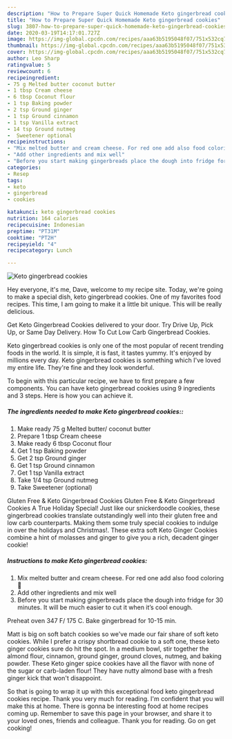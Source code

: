 ```yaml
---
description: "How to Prepare Super Quick Homemade Keto gingerbread cookies"
title: "How to Prepare Super Quick Homemade Keto gingerbread cookies"
slug: 3807-how-to-prepare-super-quick-homemade-keto-gingerbread-cookies
date: 2020-03-19T14:17:01.727Z
image: https://img-global.cpcdn.com/recipes/aaa63b5195048f07/751x532cq70/keto-gingerbread-cookies-recipe-main-photo.jpg
thumbnail: https://img-global.cpcdn.com/recipes/aaa63b5195048f07/751x532cq70/keto-gingerbread-cookies-recipe-main-photo.jpg
cover: https://img-global.cpcdn.com/recipes/aaa63b5195048f07/751x532cq70/keto-gingerbread-cookies-recipe-main-photo.jpg
author: Leo Sharp
ratingvalue: 5
reviewcount: 6
recipeingredient:
- 75 g Melted butter coconut butter
- 1 tbsp Cream cheese
- 6 tbsp Coconut flour
- 1 tsp Baking powder
- 2 tsp Ground ginger
- 1 tsp Ground cinnamon
- 1 tsp Vanilla extract
- 14 tsp Ground nutmeg
-  Sweetener optional
recipeinstructions:
- "Mix melted butter and cream cheese. For red one add also food coloring 🔴"
- "Add other ingredients and mix well"
- "Before you start making gingerbreads place the dough into fridge for 30 minutes. It will be much easier to cut it when it’s cool enough.  Preheat oven 347 F/ 175 C. Bake gingerbread for 10-15 min."
categories:
- Resep
tags:
- keto
- gingerbread
- cookies

katakunci: keto gingerbread cookies
nutrition: 164 calories
recipecuisine: Indonesian
preptime: "PT31M"
cooktime: "PT2H"
recipeyield: "4"
recipecategory: Lunch

---
```



![Keto gingerbread cookies](https://img-global.cpcdn.com/recipes/aaa63b5195048f07/751x532cq70/keto-gingerbread-cookies-recipe-main-photo.jpg)

Hey everyone, it's me, Dave, welcome to my recipe site. Today, we're going to make a special dish, keto gingerbread cookies. One of my favorites food recipes. This time, I am going to make it a little bit unique. This will be really delicious.

Get Keto Gingerbread Cookies delivered to your door. Try Drive Up, Pick Up, or Same Day Delivery. How To Cut Low Carb Gingerbread Cookies.

Keto gingerbread cookies is only one of the most popular of recent trending foods in the world. It is simple, it is fast, it tastes yummy. It's enjoyed by millions every day. Keto gingerbread cookies is something which I've loved my entire life. They're fine and they look wonderful.


To begin with this particular recipe, we have to first prepare a few components. You can have keto gingerbread cookies using 9 ingredients and 3 steps. Here is how you can achieve it.

##### The ingredients needed to make Keto gingerbread cookies::

1. Make ready 75 g Melted butter/ coconut butter
1. Prepare 1 tbsp Cream cheese
1. Make ready 6 tbsp Coconut flour
1. Get 1 tsp Baking powder
1. Get 2 tsp Ground ginger
1. Get 1 tsp Ground cinnamon
1. Get 1 tsp Vanilla extract
1. Take 1/4 tsp Ground nutmeg
1. Take  Sweetener (optional)


Gluten Free &amp; Keto Gingerbread Cookies Gluten Free &amp; Keto Gingerbread Cookies A True Holiday Special! Just like our snickerdoodle cookies, these gingerbread cookies translate outstandingly well into their gluten free and low carb counterparts. Making them some truly special cookies to indulge in over the holidays and Christmas!. These extra soft Keto Ginger Cookies combine a hint of molasses and ginger to give you a rich, decadent ginger cookie! 

##### Instructions to make Keto gingerbread cookies:

1. Mix melted butter and cream cheese. For red one add also food coloring 🔴
1. Add other ingredients and mix well
1. Before you start making gingerbreads place the dough into fridge for 30 minutes. It will be much easier to cut it when it’s cool enough.

Preheat oven 347 F/ 175 C. Bake gingerbread for 10-15 min.


Matt is big on soft batch cookies so we&#39;ve made our fair share of soft keto cookies. While I prefer a crispy shortbread cookie to a soft one, these keto ginger cookies sure do hit the spot. In a medium bowl, stir together the almond flour, cinnamon, ground ginger, ground cloves, nutmeg, and baking powder. These Keto ginger spice cookies have all the flavor with none of the sugar or carb-laden flour! They have nutty almond base with a fresh ginger kick that won&#39;t disappoint. 

So that is going to wrap it up with this exceptional food keto gingerbread cookies recipe. Thank you very much for reading. I'm confident that you will make this at home. There is gonna be interesting food at home recipes coming up. Remember to save this page in your browser, and share it to your loved ones, friends and colleague. Thank you for reading. Go on get cooking!

